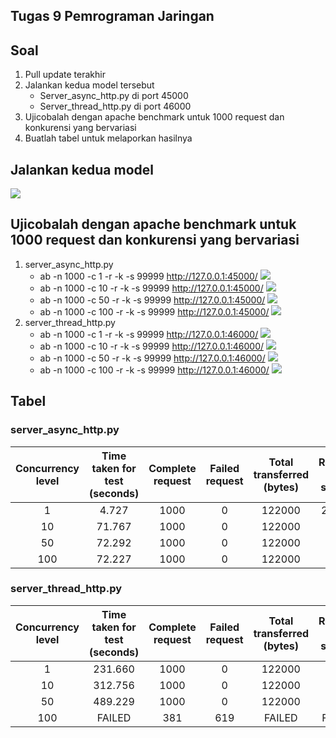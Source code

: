 ## Tugas 9 Pemrograman Jaringan

## Soal
1. Pull update terakhir
2. Jalankan kedua model tersebut
    * Server_async_http.py di port 45000
    * Server_thread_http.py di port 46000
3. Ujicobalah dengan apache benchmark untuk 1000 request dan konkurensi yang bervariasi
4. Buatlah tabel untuk melaporkan hasilnya

## Jalankan kedua model

![](img/1.png)

## Ujicobalah dengan apache benchmark untuk 1000 request dan konkurensi yang bervariasi
1. server_async_http.py
    * ab -n 1000 -c 1 -r -k -s 99999 http://127.0.0.1:45000/
    ![](img/ac1.png)  
    * ab -n 1000 -c 10 -r -k -s 99999 http://127.0.0.1:45000/
    ![](img/ac10.png)  
    * ab -n 1000 -c 50 -r -k -s 99999 http://127.0.0.1:45000/
    ![](img/ac50.png)  
    * ab -n 1000 -c 100 -r -k -s 99999 http://127.0.0.1:45000/
    ![](img/ac100.png)  
2. server_thread_http.py
    * ab -n 1000 -c 1 -r -k -s 99999 http://127.0.0.1:46000/
    ![](img/tc1.png)  
    * ab -n 1000 -c 10 -r -k -s 99999 http://127.0.0.1:46000/
    ![](img/tc10.png)  
    * ab -n 1000 -c 50 -r -k -s 99999 http://127.0.0.1:46000/
    ![](img/tc50.png)  
    * ab -n 1000 -c 100 -r -k -s 99999 http://127.0.0.1:46000/
    ![](img/tc100.png)  

## Tabel
### server_async_http.py
| Concurrency level | Time taken for test (seconds) | Complete request | Failed request | Total transferred (bytes) | Request per second | Time per request (ms) | Transfer rate (Kbytes/sec) |
|:-----------------:|:-----------------------------:|:----------------:|:--------------:|:-------------------------:|:------------------:|:---------------------:|:--------------------------:|
|1|4.727|1000|0|122000|211.55|4.727|25.20|
|10|71.767|1000|0|122000|13.93|717.667|1.66|
|50|72.292|1000|0|122000|13.83|3614.610|1.65|
|100|72.227|1000|0|122000|13.85|7222.744|1.65|
### server_thread_http.py
| Concurrency level | Time taken for test (seconds) | Complete request | Failed request | Total transferred (bytes) | Request per second | Time per request (ms) | Transfer rate (Kbytes/sec) |
|:-----------------:|:-----------------------------:|:----------------:|:--------------:|:-------------------------:|:------------------:|:---------------------:|:--------------------------:|
|1|231.660|1000|0|122000|4.32|231.660|0.51|
|10|312.756|1000|0|122000|3.20|3127.563|0.38|
|50|489.229|1000|0|122000|2.04|24461.465|0.24|
|100|FAILED|381|619|FAILED|FAILED|FAILED|FAILED|
